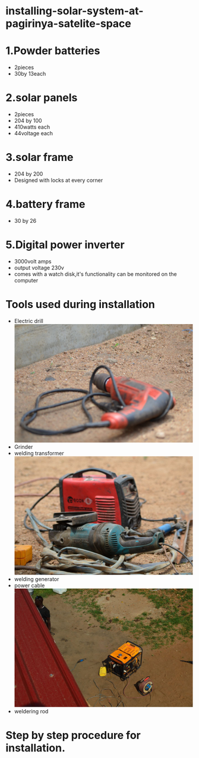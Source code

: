 # installing-solar-system-at-pagirinya-satelite-space



# 1.Powder batteries
- 2pieces
- 30by 13each
# 2.solar panels
- 2pieces
- 204 by 100
- 410watts each
- 44voltage each

# 3.solar frame
- 204 by 200
- Designed with locks at every corner
# 4.battery frame
- 30 by 26
# 5.Digital power inverter
- 3000volt amps
- output voltage 230v
- comes with a watch disk,it's functionality can be monitored on the computer
# Tools used during installation
- Electric drill
![](Images/IMG_20220417_023113_592.jpg)
- Grinder
- welding transformer
![](Images/IMG_20220417_023606_996.jpg)
- welding generator
- power cable
![](Images/IMG_20220417_024658_604.jpg)
- weldering rod
# Step by step procedure for installation.

